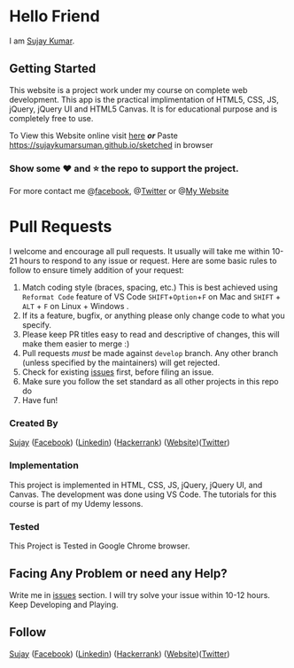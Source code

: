 # Hello Friend

I am [Sujay Kumar](https://sujaykumar.tk).

## Getting Started

This website is a project work under my course on complete web development. This app is the practical implimentation of HTML5, CSS, JS, jQuery, jQuery UI and HTML5 Canvas. It is for educational purpose and is completely free to use.

To View this Website online visit [here](https://sujaykumarsuman.github.io/sketched/)
**_or_**
Paste https://sujaykumarsuman.github.io/sketched in browser

### Show some :heart: and :star: the repo to support the project.

For more contact me @[facebook](https://www.facebook.com/timeline.sujay), @[Twitter](https://www.twitter.com/sujaykumarsuman) or @[My Website](https://sujaykumar.tk)

# Pull Requests

I welcome and encourage all pull requests. It usually will take me within 10-21 hours to respond to any issue or request. Here are some basic rules to follow to ensure timely addition of your request:

1.  Match coding style (braces, spacing, etc.) This is best achieved using `Reformat Code` feature of VS Code `SHIFT`+`Option`+`F` on Mac and `SHIFT` + `ALT` + `F` on Linux + Windows .
2.  If its a feature, bugfix, or anything please only change code to what you specify.
3.  Please keep PR titles easy to read and descriptive of changes, this will make them easier to merge :)
4.  Pull requests _must_ be made against `develop` branch. Any other branch (unless specified by the maintainers) will get rejected.
5.  Check for existing [issues](https://sujaykumarsuman.github.io/sketched/issues) first, before filing an issue.
6.  Make sure you follow the set standard as all other projects in this repo do
7.  Have fun!

### Created By

[Sujay](https://github.com/sujaykumarsuman) ([Facebook](https://www.facebook.com/timeline.sujay)) ([Linkedin](https://www.linkedin.com/in/sujaykumarsuman)) ([Hackerrank](https://www.hackerrank.com/skript))
([Website](https://sujaykumar.tk))([Twitter](https://www.twitter.com/sujaykumar))

### Implementation

This project is implemented in HTML, CSS, JS, jQuery, jQuery UI, and Canvas. The development was done using VS Code. The tutorials for this course is part of my Udemy lessons.

### Tested

This Project is Tested in Google Chrome browser.

## Facing Any Problem or need any Help?

Write me in [issues](https://sujaykumarsuman.github.io/sketched/issues) section. I will try solve your issue within 10-12 hours.
Keep Developing and Playing.

## Follow

[Sujay](https://github.com/sujaykumarsuman) ([Facebook](https://www.facebook.com/timeline.sujay)) ([Linkedin](https://www.linkedin.com/in/sujaykumarsuman)) ([Hackerrank](https://www.hackerrank.com/skript))
([Website](https://sujaykumar.tk))([Twitter](https://www.twitter.com/sujaykumar))
